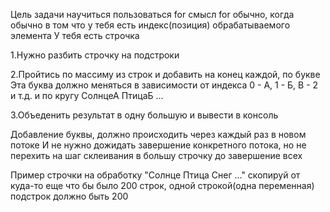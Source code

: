 Цель задачи научиться пользоваться for
смысл for обычно, когда обычно в том что у тебя есть индекс(позиция) обрабатываемого элемента
У тебя есть строчка

1.Нужно разбить строчку на подстроки

2.Пройтись по массиму из строк
и добавить на конец каждой, по букве
Эта буква должно меняться в зависимости от индекса
0 - А, 1 - Б, В - 2 и т.д. и по кругу
СолнцеА
ПтицаБ
...

3.Объеденить результат в одну большую и вывести в консоль

Добавление буквы, должно происходить через каждый раз в новом потоке
И не нужно дожидать завершение конкретного потока, но не перехить на шаг склеивания в большу строчку до завершение всех

Пример строчки на обработку
"Солнце
Птица
Снег
..." скопируй от куда-то еще что бы было 200 строк, одной строкой(одна переменная)
подстрок должно быть 200
